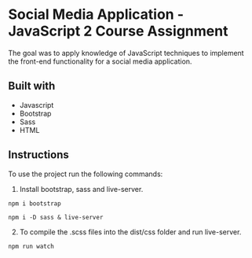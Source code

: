 # Social Media Application - JavaScript 2 Course Assignment

The goal was to apply knowledge of JavaScript techniques to implement the front-end functionality for a social media application.

## Built with

- Javascript
- Bootstrap
- Sass
- HTML

## Instructions

To use the project run the following commands:

1. Install bootstrap, sass and live-server.

```
npm i bootstrap
```

```
npm i -D sass & live-server
```

2. To compile the .scss files into the dist/css folder and run live-server.

```
npm run watch
```
